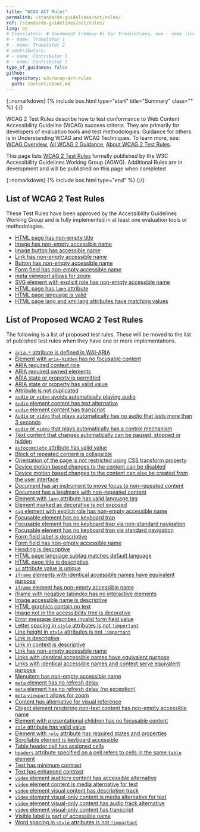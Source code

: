 ```yaml
---
title: "WCAG ACT Rules"
permalink: /standards-guidelines/act/rules/
ref: /standards-guidelines/act/rules/
lang: en
# translators: # Uncomment (remove #) for translations, one - name line per translator.
# - name: Translator 1
# - name: Translator 2
# contributors:
# - name: Contributor 1
# - name: Contributor 2
type_of_guidance: false
github:
  repository: w3c/wcag-act-rules
  path: content/about.md
---
```


{::nomarkdown}
{% include box.html type="start" title="Summary" class="" %}
{:/}

WCAG 2 Test Rules describe how to test conformance to Web Content Accessibility Guideline (WCAG) success criteria. They are primarily for developers of evaluation tools and test methodologies. Guidance for others is in Understanding WCAG and WCAG Techniques. To learn more, see: [WCAG Overview](https://www.w3.org/WAI/standards-guidelines/wcag/), [All WCAG 2 Guidance](https://www.w3.org/WAI/standards-guidelines/wcag/docs/), [About WCAG 2 Test Rules](https://www.w3.org/WAI/standards-guidelines/act/rules/about/).

This page lists [WCAG 2 Test Rules](https://www.w3.org/WAI/standards-guidelines/act/) formally published by the W3C Accessibility Guidelines Working Group (AGWG). Additional Rules are in development and will be published on this page when completed

{::nomarkdown}
{% include box.html type="end" %}
{:/}

## List of WCAG 2 Test Rules

These Test Rules have been approved by the Accessibility Guidelines Working Group and is fully implemented in at least one evaluation tools or methodologies.

* [HTML page has non-empty title](/standards-guidelines/act/rules/html-page-non-empty-title-2779a5/)
* [Image has non-empty accessible name](/standards-guidelines/act/rules/image-non-empty-accessible-name-23a2a8/)
* [Image button has accessible name](/standards-guidelines/act/rules/image-button-accessible-name-59796f/)
* [Link has non-empty accessible name](/standards-guidelines/act/rules/link-non-empty-accessible-name-c487ae/)
* [Button has non-empty accessible name](/standards-guidelines/act/rules/button-non-empty-accessible-name-97a4e1/)
* [Form field has non-empty accessible name](/standards-guidelines/act/rules/form-field-non-empty-accessible-name-e086e5/)
* [meta viewport allows for zoom](/standards-guidelines/act/rules/meta-viewport-b4f0c3/)
* [SVG element with explicit role has non-empty accessible name](/standards-guidelines/act/rules/explicit-SVG-image-non-empty-accessible-name-7d6734/)
* [HTML page has `lang` attribute](/standards-guidelines/act/rules/html-page-lang-b5c3f8/)
* [HTML page language is valid](/standards-guidelines/act/rules/html-page-lang-valid-bf051a/)
* [HTML page lang and xml:lang attributes have matching values](/standards-guidelines/act/rules/html-page-lang-xml-lang-match-5b7ae0/)

## List of Proposed WCAG 2 Test Rules

The following is a list of proposed test rules. These will be moved to the list of published test rules when they have one or more implementations.

* [`aria-*` attribute is defined in WAI-ARIA](/standards-guidelines/act/rules/aria-attr-defined-5f99a7/)
* [Element with `aria-hidden` has no focusable content](/standards-guidelines/act/rules/aria-hidden-no-focusable-content-6cfa84/)
* [ARIA required context role](/standards-guidelines/act/rules/aria-required-context-role-ff89c9/)
* [ARIA required owned elements](/standards-guidelines/act/rules/aria-required-owned-element-bc4a75/)
* [ARIA state or property is permitted](/standards-guidelines/act/rules/aria-state-or-property-permitted-5c01ea/)
* [ARIA state or property has valid value](/standards-guidelines/act/rules/aria-state-or-property-valid-value-6a7281/)
* [Attribute is not duplicated](/standards-guidelines/act/rules/attr-not-duplicated-e6952f/)
* [`audio` or `video` avoids automatically playing audio](/standards-guidelines/act/rules/audio-or-video-avoids-automatically-playing-audio-80f0bf/)
* [`audio` element content has text alternative](/standards-guidelines/act/rules/audio-text-alternative-e7aa44/)
* [`audio` element content has transcript](/standards-guidelines/act/rules/audio-transcript-2eb176/)
* [`Audio` or `video` that plays automatically has no audio that lasts more than 3 seconds](/standards-guidelines/act/rules/auto-play-audio-does-not-exceed-3-seconds-aaa1bf/)
* [`audio` or `video` that plays automatically has a control mechanism](/standards-guidelines/act/rules/auto-play-audio-has-control-mechanism-4c31df/)
* [Text content that changes automatically can be paused, stopped or hidden](/standards-guidelines/act/rules/auto-update-text-efbfc7/)
* [`autocomplete` attribute has valid value](/standards-guidelines/act/rules/autocomplete-valid-value-73f2c2/)
* [Block of repeated content is collapsible](/standards-guidelines/act/rules/block-collapsible-3e12e1/)
* [Orientation of the page is not restricted using CSS transform property](/standards-guidelines/act/rules/css-restrict-orientation-b33eff/)
* [Device motion based changes to the content can be disabled](/standards-guidelines/act/rules/device-motion-disabled-c249d5/)
* [Device motion based changes to the content can also be created from the user interface](/standards-guidelines/act/rules/device-motion-user-interface-7677a9/)
* [Document has an instrument to move focus to non-repeated content](/standards-guidelines/act/rules/document-has-instrument-to-non-repeated-content-ye5d6e/)
* [Document has a landmark with non-repeated content](/standards-guidelines/act/rules/document-has-landmark-with-non-repeated-content-b40fd1/)
* [Element with `lang` attribute has valid language tag](/standards-guidelines/act/rules/element-lang-valid-de46e4/)
* [Element marked as decorative is not exposed](/standards-guidelines/act/rules/element-marked-decorative-is-not-exposed-46ca7f/)
* [`svg` element with explicit role has non-empty accessible name](/standards-guidelines/act/rules/explicit-SVG-image-non-empty-accessible-name-7d6734/)
* [Focusable element has no keyboard trap](/standards-guidelines/act/rules/focusable-no-keyboard-trap-80af7b/)
* [Focusable element has no keyboard trap via non-standard navigation](/standards-guidelines/act/rules/focusable-no-keyboard-trap-non-standard-nav-ebe86a/)
* [Focusable element has no keyboard trap via standard navigation](/standards-guidelines/act/rules/focusable-no-keyboard-trap-standard-nav-a1b64e/)
* [Form field label is descriptive](/standards-guidelines/act/rules/form-field-label-descriptive-cc0f0a/)
* [Form field has non-empty accessible name](/standards-guidelines/act/rules/form-field-non-empty-accessible-name-e086e5/)
* [Heading is descriptive](/standards-guidelines/act/rules/heading-descriptive-b49b2e/)
* [HTML page language subtag matches default language](/standards-guidelines/act/rules/html-page-lang-matches-default-ucwvc8/)
* [HTML page title is descriptive](/standards-guidelines/act/rules/html-page-title-descriptive-c4a8a4/)
* [`id` attribute value is unique](/standards-guidelines/act/rules/id-value-unique-3ea0c8/)
* [`iframe` elements with identical accessible names have equivalent purpose](/standards-guidelines/act/rules/iframe-identical-name-equivalent-purpose-4b1c6c/)
* [`iframe` element has non-empty accessible name](/standards-guidelines/act/rules/iframe-non-empty-accessible-name-cae760/)
* [iframe with negative tabindex has no interactive elements](/standards-guidelines/act/rules/iframe-not-focusable-has-no-interactive-content-akn7bn/)
* [Image accessible name is descriptive](/standards-guidelines/act/rules/image-accessible-name-descriptive-qt1vmo/)
* [HTML graphics contain no text](/standards-guidelines/act/rules/image-no-text-0va7u6/)
* [Image not in the accessibility tree is decorative](/standards-guidelines/act/rules/image-not-in-acc-tree-is-decorative-e88epe/)
* [Error message describes invalid form field value](/standards-guidelines/act/rules/invalid-form-field-value-36b590/)
* [Letter spacing in `style` attributes is not `!important`](/standards-guidelines/act/rules/letter-spacing-not-important-24afc2/)
* [Line height in `style` attributes is not `!important`](/standards-guidelines/act/rules/line-height-not-important-78fd32/)
* [Link is descriptive](/standards-guidelines/act/rules/link-alone-descriptive-aizyf1/)
* [Link in context is descriptive](/standards-guidelines/act/rules/link-in-context-descriptive-5effbb/)
* [Link has non-empty accessible name](/standards-guidelines/act/rules/link-non-empty-accessible-name-c487ae/)
* [Links with identical accessible names have equivalent purpose](/standards-guidelines/act/rules/links-identical-name-equivalent-purpose-b20e66/)
* [Links with identical accessible names and context serve equivalent purpose](/standards-guidelines/act/rules/links-with-identical-names-and-context-serve-equivalent-purpose-fd3a94/)
* [Menuitem has non-empty accessible name](/standards-guidelines/act/rules/menuitem-non-empty-name-m6b1q3/)
* [`meta` element has no refresh delay](/standards-guidelines/act/rules/meta-refresh-no-delay-bc659a/)
* [`meta` element has no refresh delay (no exception)](/standards-guidelines/act/rules/meta-refresh-no-delay-no-exception-bisz58/)
* [`meta` `viewport` allows for zoom](/standards-guidelines/act/rules/meta-viewport-b4f0c3/)
* [Content has alternative for visual reference](/standards-guidelines/act/rules/non-visual-reference-alternative-9bd38c/)
* [Object element rendering non-text content has non-empty accessible name](/standards-guidelines/act/rules/object-has-acessible-name-8fc3b6/)
* [Element with presentational children has no focusable content](/standards-guidelines/act/rules/presentational-children-no-focusable-content-307n5z/)
* [`role` attribute has valid value](/standards-guidelines/act/rules/role-attribute-valid-value-674b10/)
* [Element with `role` attribute has required states and properties](/standards-guidelines/act/rules/role-required-states-and-properties-4e8ab6/)
* [Scrollable element is keyboard accessible](/standards-guidelines/act/rules/scrollable-element-keyboard-accessible-0ssw9k/)
* [Table header cell has assigned cells](/standards-guidelines/act/rules/table-header-cell-has-assigned-cells-d0f69e/)
* [`headers` attribute specified on a cell refers to cells in the same `table` element](/standards-guidelines/act/rules/table-headers-attribute-refer-to-data-cells-a25f45/)
* [Text has minimum contrast](/standards-guidelines/act/rules/text-contrast-afw4f7/)
* [Text has enhanced contrast](/standards-guidelines/act/rules/text-contrast-enhanced-09o5cg/)
* [`video` element auditory content has accessible alternative](/standards-guidelines/act/rules/video-alternative-for-auditory-eac66b/)
* [`video` element content is media alternative for text](/standards-guidelines/act/rules/video-as-media-alternative-ab4d13/)
* [`video` element visual content has description track](/standards-guidelines/act/rules/video-description-track-f196ce/)
* [`video` element visual-only content is media alternative for text](/standards-guidelines/act/rules/video-only-as-media-alternative-fd26cf/)
* [`video` element visual-only content has audio track alternative](/standards-guidelines/act/rules/video-only-audio-track-d7ba54/)
* [`video` element visual-only content has transcript](/standards-guidelines/act/rules/video-only-transcript-ee13b5/)
* [Visible label is part of accessible name](/standards-guidelines/act/rules/visible-label-in-accessible-name-2ee8b8/)
* [Word spacing in `style` attributes is not `!important`](/standards-guidelines/act/rules/word-spacing-not-important-9e45ec/)